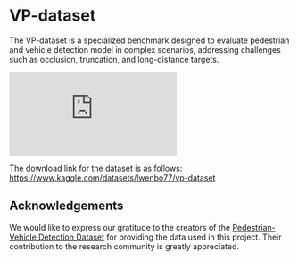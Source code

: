 # VP-dataset
The VP-dataset is a specialized benchmark designed to evaluate pedestrian and vehicle detection model in complex scenarios, addressing challenges such as occlusion, truncation, and long-distance targets. 

![](https://github.com/liu-5658/VP-dataset/blob/main/fig-dataset.pdf)

The download link for the dataset is as follows: https://www.kaggle.com/datasets/lwenbo77/vp-dataset
## Acknowledgements

We would like to express our gratitude to the creators of the [Pedestrian-Vehicle Detection Dataset](https://aistudio.baidu.com/datasetdetail/143958) for providing the data used in this project. Their contribution to the research community is greatly appreciated.
